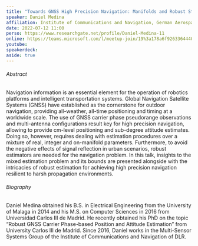 ```yaml
---
title: "Towards GNSS High Precision Navigation: Manifolds and Robust Statistics"
speaker: Daniel Medina
affiliation: Institute of Communications and Navigation, German Aerospace Center (DLR)
date: 2022-07-12 11:00
perso: https://www.researchgate.net/profile/Daniel-Medina-11
online: https://teams.microsoft.com/l/meetup-join/19%3a178a6f926336444088eb120e42476f36%40thread.tacv2/1657115854092?context=%7b%22Tid%22%3a%2261f3e3b8-9b52-433a-a4eb-c67334ce54d5%22%2c%22Oid%22%3a%224d6c63a8-7eae-4099-804e-68bcb968bec0%22%7d
youtube: 
speakerdeck: 
aside: true
---
```


###### Abstract

Navigation information is an essential element for the operation of robotics platforms and intelligent transportation systems. 
Global Navigation Satellite Systems (GNSS) have established as the cornerstone for outdoor navigation, providing all-weather, 
all-time positioning and timing at a worldwide scale. 
The use of GNSS carrier phase pseudorange observations and multi-antenna configurations result key for high precision navigation, 
allowing to provide cm-level positioning and sub-degree attitude estimates. 
Doing so, however, requires dealing with estimation procedures over a mixture of real, integer and on-manifold parameters. 
Furthermore, to avoid the negative effects of signal reflection in urban scenarios, robust estimators are needed for the navigation problem. 
In this talk, insights to the mixed estimation problem and its bounds are presented 
alongside with the intricacies of robust estimation for achieving high precision navigation resilient to harsh propagation environments.


###### Biography

Daniel Medina obtained his B.S. in Electrical Engineering from the University of Malaga in 2014 
and his M.S. on Computer Sciences in 2016 from Universidad Carlos III de Madrid.
He recently obtained his PhD on the topic “Robust GNSS Carrier Phase-based Position and Attitude Estimation” from University Carlos III de Madrid.
Since 2016, Daniel works in the Multi-Sensor Systems Group of the Institute of Communications and Navigation of DLR.
